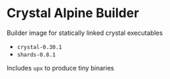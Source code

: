 # Crystal Alpine Builder

Builder image for statically linked crystal executables

- `crystal-0.30.1`
- `shards-0.8.1`

Includes `upx` to produce tiny binaries

